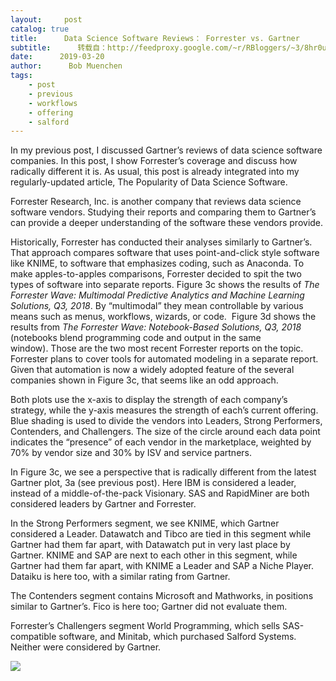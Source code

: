 ```yaml
---
layout:     post
catalog: true
title:      Data Science Software Reviews： Forrester vs. Gartner
subtitle:      转载自：http://feedproxy.google.com/~r/RBloggers/~3/8hr0u91YsK0/
date:      2019-03-20
author:      Bob Muenchen
tags:
    - post
    - previous
    - workflows
    - offering
    - salford
---
```






In my previous post, I discussed Gartner’s reviews of data science software companies. In this post, I show Forrester’s coverage and discuss how radically different it is. As usual, this post is already integrated into my regularly-updated article, The Popularity of Data Science Software.

Forrester Research, Inc. is another company that reviews data science software vendors. Studying their reports and comparing them to Gartner’s can provide a deeper understanding of the software these vendors provide.

Historically, Forrester has conducted their analyses similarly to Gartner’s. That approach compares software that uses point-and-click style software like KNIME, to software that emphasizes coding, such as Anaconda. To make apples-to-apples comparisons, Forrester decided to spit the two types of software into separate reports. Figure 3c shows the results of *The Forrester Wave: Multimodal Predictive Analytics and Machine Learning Solutions, Q3, 2018*. By “multimodal” they mean controllable by various means such as menus, workflows, wizards, or code.  Figure 3d shows the results from *The Forrester Wave: Notebook-Based Solutions, Q3, 2018* (notebooks blend programming code and output in the same window). Those are the two most recent Forrester reports on the topic. Forrester plans to cover tools for automated modeling in a separate report. Given that automation is now a widely adopted feature of the several companies shown in Figure 3c, that seems like an odd approach.

Both plots use the x-axis to display the strength of each company’s strategy, while the y-axis measures the strength of each’s current offering. Blue shading is used to divide the vendors into Leaders, Strong Performers, Contenders, and Challengers. The size of the circle around each data point indicates the “presence” of each vendor in the marketplace, weighted by 70% by vendor size and 30% by ISV and service partners.

In Figure 3c, we see a perspective that is radically different from the latest Gartner plot, 3a (see previous post). Here IBM is considered a leader, instead of a middle-of-the-pack Visionary. SAS and RapidMiner are both considered leaders by Gartner and Forrester.

In the Strong Performers segment, we see KNIME, which Gartner considered a Leader. Datawatch and Tibco are tied in this segment while Gartner had them far apart, with Datawatch put in very last place by Gartner. KNIME and SAP are next to each other in this segment, while Gartner had them far apart, with KNIME a Leader and SAP a Niche Player. Dataiku is here too, with a similar rating from Gartner.

The Contenders segment contains Microsoft and Mathworks, in positions similar to Gartner’s. Fico is here too; Gartner did not evaluate them.

Forrester’s Challengers segment World Programming, which sells SAS-compatible software, and Minitab, which purchased Salford Systems.  Neither were considered by Gartner.

![](https://i2.wp.com/r4stats.com/wp-content/uploads/2019/02/Forrester-2018-Multimodal.png?resize=620%2C628)

